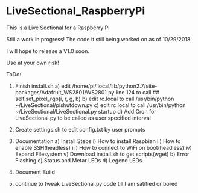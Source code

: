 # LiveSectional_RaspberryPi
This is a Live Sectional for a Raspberry Pi

Still a work in progress! The code it still being worked on as of 10/29/2018. 

I will hope to release a V1.0 soon. 

Use at your own risk!

ToDo:
1) Finish install.sh
  a) edit /home/pi/.local/lib/python2.7/site-packages/Adafruit_WS2801/WS2801.py line 124 to call ## self.set_pixel_rgb(i, r, g, b)
  b) edit rc.local to call /usr/bin/python ~/LiveSectional/pishutdown.py
  c) edit rc.local to call /usr/bin/python ~/LiveSectional/LiveSectional.py startup
  d) Add Cron for LiveSectional.py to be called as user specified interval

2) Create settings.sh to edit config.txt by user prompts

3) Documentation
  a) Install Steps
    i)    How to install Raspbian
    ii)   How to enable SSH(headless)
    iii)  How to connect to WiFi on boot(headless)
    iv)   Expand Filesystem
    v)    Download install.sh to get scripts(wget)
  b) Error Flashing
  c) Status and Metar LEDs
  d) Legend LEDs

3) Document Build

4) continue to tweak LiveSectional.py code till I am satified or bored

 
